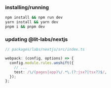 ### installing/running

```bash
npm install && npm run dev
yarn install && yarn dev
pnpm i && pnpm dev
```

### updating @lit-labs/nextjs

```ts
// packages/labs/nextjs/src/index.ts

webpack: (config, options) => {
  config.module.rules.unshift({
    // ...
    test: /\/(pages|app)\/.*\.(?:jsx?|tsx?)$/,
  });
};
```
